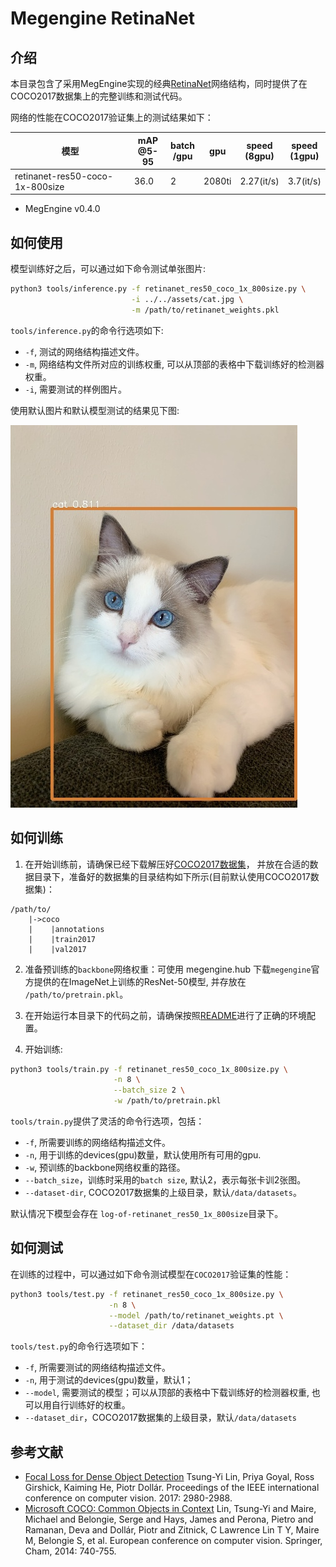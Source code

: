 # Megengine RetinaNet

## 介绍

本目录包含了采用MegEngine实现的经典[RetinaNet](https://arxiv.org/pdf/1708.02002>)网络结构，同时提供了在COCO2017数据集上的完整训练和测试代码。

网络的性能在COCO2017验证集上的测试结果如下：

| 模型                            | mAP<br>@5-95 | batch<br>/gpu | gpu    | speed<br>(8gpu)   | speed<br>(1gpu) |
| ---                             | ---          | ---           | ---    | ---               | ---             |
| retinanet-res50-coco-1x-800size | 36.0         | 2             | 2080ti | 2.27(it/s)        | 3.7(it/s)       |

* MegEngine v0.4.0

## 如何使用

模型训练好之后，可以通过如下命令测试单张图片:

```bash
python3 tools/inference.py -f retinanet_res50_coco_1x_800size.py \
                           -i ../../assets/cat.jpg \
                           -m /path/to/retinanet_weights.pkl
```

`tools/inference.py`的命令行选项如下:

- `-f`, 测试的网络结构描述文件。
- `-m`, 网络结构文件所对应的训练权重, 可以从顶部的表格中下载训练好的检测器权重。
- `-i`, 需要测试的样例图片。

使用默认图片和默认模型测试的结果见下图:

![demo image](../../assets/cat_det_out.jpg)

## 如何训练

1. 在开始训练前，请确保已经下载解压好[COCO2017数据集](http://cocodataset.org/#download)，
并放在合适的数据目录下，准备好的数据集的目录结构如下所示(目前默认使用COCO2017数据集)：

```
/path/to/
    |->coco
    |    |annotations
    |    |train2017
    |    |val2017
```

2. 准备预训练的`backbone`网络权重：可使用 megengine.hub 下载`megengine`官方提供的在ImageNet上训练的ResNet-50模型, 并存放在 `/path/to/pretrain.pkl`。

3. 在开始运行本目录下的代码之前，请确保按照[README](../../../README.md)进行了正确的环境配置。

4. 开始训练:

```bash
python3 tools/train.py -f retinanet_res50_coco_1x_800size.py \
                       -n 8 \
                       --batch_size 2 \
                       -w /path/to/pretrain.pkl
```

`tools/train.py`提供了灵活的命令行选项，包括：

- `-f`, 所需要训练的网络结构描述文件。
- `-n`, 用于训练的devices(gpu)数量，默认使用所有可用的gpu.
- `-w`, 预训练的backbone网络权重的路径。
- `--batch_size`，训练时采用的`batch size`, 默认2，表示每张卡训2张图。
- `--dataset-dir`, COCO2017数据集的上级目录，默认`/data/datasets`。

默认情况下模型会存在 `log-of-retinanet_res50_1x_800size`目录下。

## 如何测试

在训练的过程中，可以通过如下命令测试模型在`COCO2017`验证集的性能：

```bash
python3 tools/test.py -f retinanet_res50_coco_1x_800size.py \
                      -n 8 \
                      --model /path/to/retinanet_weights.pt \
                      --dataset_dir /data/datasets
```

`tools/test.py`的命令行选项如下：

- `-f`, 所需要测试的网络结构描述文件。
- `-n`, 用于测试的devices(gpu)数量，默认1；
- `--model`, 需要测试的模型；可以从顶部的表格中下载训练好的检测器权重, 也可以用自行训练好的权重。
- `--dataset_dir`，COCO2017数据集的上级目录，默认`/data/datasets`

## 参考文献

- [Focal Loss for Dense Object Detection](https://arxiv.org/pdf/1708.02002) Tsung-Yi Lin, Priya Goyal, Ross Girshick, Kaiming He, Piotr Dollár. Proceedings of the IEEE international conference on computer vision. 2017: 2980-2988.
- [Microsoft COCO: Common Objects in Context](https://arxiv.org/pdf/1405.0312.pdf)  Lin, Tsung-Yi and Maire, Michael and Belongie, Serge and Hays, James and Perona, Pietro and Ramanan, Deva and Dollár, Piotr and Zitnick, C Lawrence
Lin T Y, Maire M, Belongie S, et al. European conference on computer vision. Springer, Cham, 2014: 740-755.
